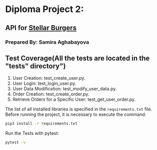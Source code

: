 # Diploma Project 2:
## API for [Stellar Burgers](https://stellarburgers.nomoreparties.site/)
### Prepared By: Samira Aghabayova


## Test Coverage(All the tests are located in the "tests" directory")


1. User Creation: test_create_user.py.
2. User Login: test_login_user.py.
3. User Data Modification: test_modify_user_data.py.
4. Order Creation: test_create_order.py.
5. Retrieve Orders for a Specific User: test_get_user_order.py.




The list of all installed libraries is specified in the `requirements.txt` file.  
Before running the project, it is necessary to execute the command:

```bash
pip3 install -r requirements.txt
```
Run the Tests with pytest:
```bash
pytest -v
```